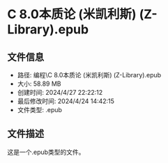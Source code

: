 ﻿# C 8.0本质论 (米凯利斯) (Z-Library).epub

## 文件信息
- 路径: 编程\C 8.0本质论 (米凯利斯) (Z-Library).epub
- 大小: 58.89 MB
- 创建时间: 2024/4/27 22:22:12
- 最后修改时间: 2024/4/24 14:42:15
- 文件类型: .epub

## 文件描述
这是一个.epub类型的文件。

